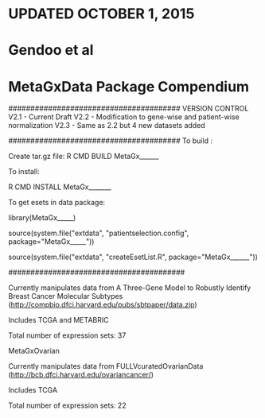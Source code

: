 # UPDATED OCTOBER 1, 2015
# Gendoo et al

# MetaGxData Package Compendium

#######################################
VERSION CONTROL
V2.1 - Current Draft 
V2.2 - Modification to gene-wise and patient-wise normalization
V2.3 - Same as 2.2 but 4 new datasets added

#######################################
To build : 

Create tar.gz file: R CMD BUILD MetaGx______

To install:

R CMD INSTALL MetaGx_______


To get esets in data package:

library(MetaGx_____)

source(system.file("extdata", "patientselection.config", package="MetaGx_____"))

source(system.file("extdata", "createEsetList.R", package="MetaGx______"))


########################################


Currently manipulates data from A Three-Gene Model to Robustly Identify Breast Cancer Molecular Subtypes (http://compbio.dfci.harvard.edu/pubs/sbtpaper/data.zip)

Includes TCGA and METABRIC

Total number of expression sets: 37

MetaGxOvarian

Currently manipulates data from FULLVcuratedOvarianData (http://bcb.dfci.harvard.edu/ovariancancer/)

Includes TCGA

Total number of expression sets: 22
